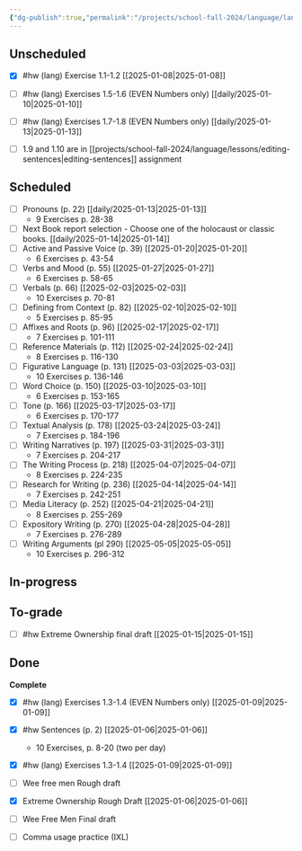 ```yaml
---
{"dg-publish":true,"permalink":"/projects/school-fall-2024/language/language-kanban/"}
---
```



## Unscheduled

- [x] #hw (lang) Exercise 1.1-1.2 [[2025-01-08\|2025-01-08]]
- [ ] #hw (lang) Exercises 1.5-1.6 (EVEN Numbers only) [[daily/2025-01-10\|2025-01-10]]
- [ ] #hw (lang) Exercises 1.7-1.8 (EVEN Numbers only) [[daily/2025-01-13\|2025-01-13]]
- [ ] 1.9 and 1.10 are in [[projects/school-fall-2024/language/lessons/editing-sentences\|editing-sentences]] assignment


## Scheduled

- [ ] Pronouns (p. 22) [[daily/2025-01-13\|2025-01-13]]
    - 9 Exercises p. 28-38
- [ ] Next Book report selection - Choose one of the holocaust or classic books. [[daily/2025-01-14\|2025-01-14]]
- [ ] Active and Passive Voice (p. 39) [[2025-01-20\|2025-01-20]]
    - 6 Exercises p. 43-54
- [ ] Verbs and Mood (p. 55) [[2025-01-27\|2025-01-27]]
    - 6 Exercises p. 58-65
- [ ] Verbals (p. 66) [[2025-02-03\|2025-02-03]]
    - 10 Exercises p. 70-81
- [ ] Defining from Context (p. 82) [[2025-02-10\|2025-02-10]]
    - 5 Exercises p. 85-95
- [ ] Affixes and Roots (p. 96) [[2025-02-17\|2025-02-17]]
    - 7 Exercises p. 101-111
- [ ] Reference Materials (p. 112) [[2025-02-24\|2025-02-24]]
    - 8 Exercises p. 116-130
- [ ] Figurative Language (p. 131) [[2025-03-03\|2025-03-03]]
    - 10 Exercises p. 136-146
- [ ] Word Choice (p. 150) [[2025-03-10\|2025-03-10]]
    - 6 Exercises p. 153-165
- [ ] Tone (p. 166) [[2025-03-17\|2025-03-17]]
    - 6 Exercises p. 170-177
- [ ] Textual Analysis (p. 178) [[2025-03-24\|2025-03-24]]
    - 7 Exercises p. 184-196
- [ ] Writing Narratives (p. 197) [[2025-03-31\|2025-03-31]]
    - 7 Exercises p. 204-217
- [ ] The Writing Process (p. 218) [[2025-04-07\|2025-04-07]]
    - 8 Exercises p. 224-235
- [ ] Research for Writing (p. 236) [[2025-04-14\|2025-04-14]]
    - 7 Exercises p. 242-251
- [ ] Media Literacy (p. 252) [[2025-04-21\|2025-04-21]]
    - 8 Exercises p. 255-269
- [ ] Expository Writing (p. 270) [[2025-04-28\|2025-04-28]]
    - 7 Exercises p. 276-289
- [ ] Writing Arguments (pl 290) [[2025-05-05\|2025-05-05]]
    - 10 Exercises p. 296-312


## In-progress



## To-grade

- [ ] #hw Extreme Ownership final draft [[2025-01-15\|2025-01-15]]


## Done

**Complete**
- [x] #hw (lang) Exercises 1.3-1.4 (EVEN Numbers only) [[2025-01-09\|2025-01-09]]
- [x] #hw Sentences (p. 2) [[2025-01-06\|2025-01-06]]
    - 10 Exercises, p. 8-20 (two per day)
- [x] #hw (lang) Exercises 1.3-1.4 [[2025-01-09\|2025-01-09]]
- [ ] Wee free men Rough draft
- [x] Extreme Ownership Rough Draft [[2025-01-06\|2025-01-06]]
- [ ] Wee Free Men Final draft
- [ ] Comma usage practice (IXL)




